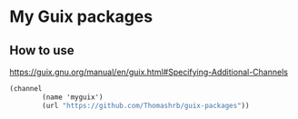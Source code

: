 # My Guix packages


## How to use

https://guix.gnu.org/manual/en/guix.html#Specifying-Additional-Channels

```guile
(channel
        (name 'myguix')
        (url "https://github.com/Thomashrb/guix-packages"))
```
